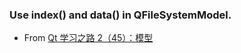 ### Use index() and data() in QFileSystemModel.
* From [Qt 学习之路 2（45）：模型](https://www.devbean.net/2013/02/qt-study-road-2-model/)
